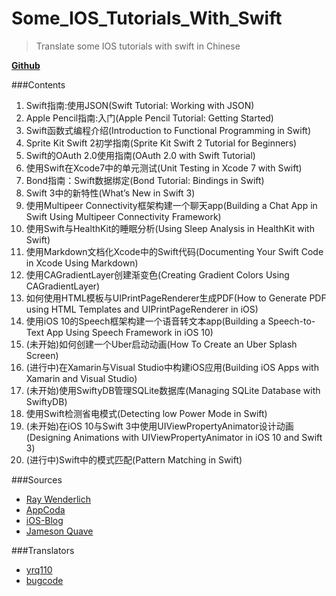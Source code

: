 # Some_IOS_Tutorials_With_Swift

>Translate some IOS tutorials with swift in Chinese

[**Github**](https://github.com/yrq110/Some_IOS_Tutorials_With_Swift)

###Contents
1. Swift指南:使用JSON(Swift Tutorial: Working with JSON)
2. Apple Pencil指南:入门(Apple Pencil Tutorial: Getting Started)
3. Swift函数式编程介绍(Introduction to Functional Programming in Swift)
4. Sprite Kit Swift 2初学指南(Sprite Kit Swift 2 Tutorial for Beginners)
5. Swift的OAuth 2.0使用指南(OAuth 2.0 with Swift Tutorial)
6. 使用Swift在Xcode7中的单元测试(Unit Testing in Xcode 7 with Swift)
7. Bond指南：Swift数据绑定(Bond Tutorial: Bindings in Swift)
8. Swift 3中的新特性(What’s New in Swift 3)
9. 使用Multipeer Connectivity框架构建一个聊天app(Building a Chat App in Swift Using Multipeer Connectivity Framework)
10. 使用Swift与HealthKit的睡眠分析(Using Sleep Analysis in HealthKit with Swift)
11. 使用Markdown文档化Xcode中的Swift代码(Documenting Your Swift Code in Xcode Using Markdown)
12. 使用CAGradientLayer创建渐变色(Creating Gradient Colors Using CAGradientLayer)
13. 如何使用HTML模板与UIPrintPageRenderer生成PDF(How to Generate PDF using HTML Templates and UIPrintPageRenderer in iOS)
14. 使用iOS 10的Speech框架构建一个语音转文本app(Building a Speech-to-Text App Using Speech Framework in iOS 10)
15. (未开始)如何创建一个Uber启动动画(How To Create an Uber Splash Screen)
16. (进行中)在Xamarin与Visual Studio中构建iOS应用(Building iOS Apps with Xamarin and Visual Studio)
17. (未开始)使用SwiftyDB管理SQLite数据库(Managing SQLite Database with SwiftyDB)
18. 使用Swift检测省电模式(Detecting low Power Mode in Swift)
19. (未开始)在iOS 10与Swift 3中使用UIViewPropertyAnimator设计动画(Designing Animations with UIViewPropertyAnimator in iOS 10 and Swift 3)
20. (进行中)Swift中的模式匹配(Pattern Matching in Swift)


###Sources
* [Ray Wenderlich](https://www.raywenderlich.com/)
* [AppCoda](http://www.appcoda.com/)
* [iOS-Blog](http://www.ios-blog.co.uk/)
* [Jameson Quave](http://jamesonquave.com/)

###Translators
* [yrq110](https://github.com/yrq110)
* [bugcode](https://github.com/bugcoding)

